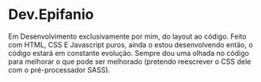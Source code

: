 # Dev.Epifanio
 
Em Desenvolvimento exclusivamente por mim, do layout ao código. Feito com HTML, CSS E Javascript puros, ainda o estou desenvolvendo então, o código estará em constante evolução. Sempre dou uma olhada no código para melhorar o que pode ser melhorado (pretendo reescrever o CSS dele com o pré-processador SASS). 
